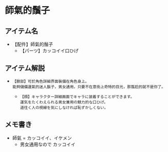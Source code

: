 # 師氣的鬚子
## アイテム名
 - 【配件】師氣的鬚子
   - 【パーツ】カッコイイ口ひげ

## アイテム解説
 - ```
   【臉部】可於角色詳細界面裝備在角色身上。
   能夠儲備運氣的迷人鬍子，男女通用，只要不在意街上奇特的目光，那尶尬的就不是你了。
   ```
   - ```
     【顔】キャラクター詳細画面でキャラに装着することができます。
     運気をたくわえられる男女兼用の魅力的な口ひげ。
     道往く人の視線を気にしなければ恥ずかしくない。
     ```

## メモ書き
 - 師氣 = カッコイイ、イケメン
   - 男女通用なので カッコイイ